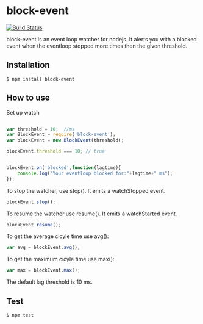 # block-event

[![Build Status](https://travis-ci.org/adamrecsko/block-event.svg?branch=master)](https://travis-ci.org/adamrecsko/block-event)

block-event is an event loop watcher for nodejs. It alerts you with a blocked event when the eventloop stopped more times then the given threshold.

## Installation

```
$ npm install block-event
```

## How to use

Set up watch

```javascript

var threshold = 10;  //ms
var BlockEvent = require('block-event');
var blockEvent = new BlockEvent(threshold);

blockEvent.threshold === 10; // true


blockEvent.on('blocked',function(lagtime){
    console.log("Your eventloop blocked for:"+lagtime+" ms");
});

```

To stop the watcher, use stop(). It emits a watchStopped event.

```javascript
blockEvent.stop();
```

To resume the watcher use resume(). It emits a watchStarted event.

```javascript
blockEvent.resume();
```

To get the average cicyle time use avg():

```javascript
var avg = blockEvent.avg();
```

To get the maximum cicyle time use max():

```javascript
var max = blockEvent.max();
```

The default lag threshold is 10 ms.

## Test

```
$ npm test
```


